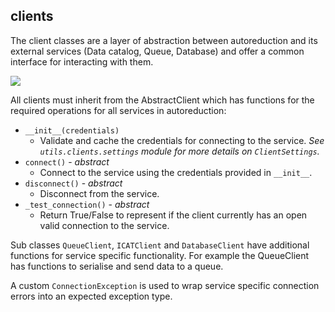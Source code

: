 ## clients

The client classes are a layer of abstraction between autoreduction and its external services
(Data catalog, Queue, Database) and offer a common interface for interacting with them.

![](client_class_diagram.PNG)

All clients must inherit from the AbstractClient which has functions for the required operations
for all services in autoreduction:
 * `__init__(credentials)`
   * Validate and cache the credentials for connecting to the service.
   *See `utils.clients.settings` module for more details on `ClientSettings`.*
 * `connect()` - *abstract*
   * Connect to the service using the credentials provided in `__init__`.
 * `disconnect()` - *abstract*
   * Disconnect from the service.
 * `_test_connection()` - *abstract*
   * Return True/False to represent if the client currently has an open valid connection to the service.

Sub classes `QueueClient`, `ICATClient` and `DatabaseClient` have additional functions for service specific functionality.
For example the QueueClient has functions to serialise and send data to a queue.

A custom `ConnectionException` is used to wrap service specific connection errors into an expected exception type.
